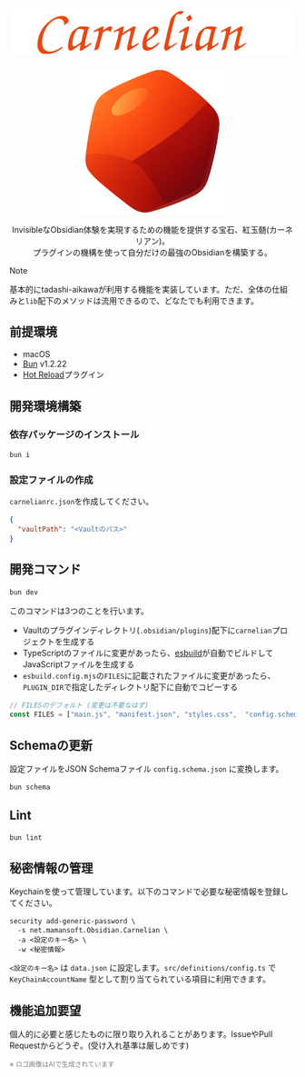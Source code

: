 <div align="center">
    <h1>
       <img src="./carnelian_logo.svg" />
    </h1>
    <img src="./carnelian.webp" width="256" />
    <p>
      <div>InvisibleなObsidian体験を実現するための機能を提供する宝石、紅玉髄(カーネリアン)。</div>
      <div>プラグインの機構を使って自分だけの最強のObsidianを構築する。</div>
    </p>
</div>

> [!NOTE]
> 基本的にtadashi-aikawaが利用する機能を実装しています。ただ、全体の仕組みと`lib`配下のメソッドは流用できるので、どなたでも利用できます。

## 前提環境

- macOS
- [Bun] v1.2.22
- [Hot Reload]プラグイン

## 開発環境構築

### 依存パッケージのインストール

```bash
bun i
```

### 設定ファイルの作成

`carnelianrc.json`を作成してください。

```json
{
  "vaultPath": "<Vaultのパス>"
}
```

## 開発コマンド

```bash
bun dev
```

このコマンドは3つのことを行います。

- Vaultのプラグインディレクトリ(`.obsidian/plugins`)配下に`carnelian`プロジェクトを生成する
- TypeScriptのファイルに変更があったら、[esbuild]が自動でビルドしてJavaScriptファイルを生成する
- `esbuild.config.mjs`の`FILES`に記載されたファイルに変更があったら、`PLUGIN_DIR`で指定したディレクトリ配下に自動でコピーする

```typescript
// FILESのデフォルト (変更は不要なはず)
const FILES = ["main.js", "manifest.json", "styles.css",  "config.schema.json"];
```

## Schemaの更新

設定ファイルをJSON Schemaファイル `config.schema.json` に変換します。

```bash
bun schema
```

## Lint

```bash
bun lint
```

## 秘密情報の管理

Keychainを使って管理しています。以下のコマンドで必要な秘密情報を登録してください。

```
security add-generic-password \
  -s net.mamansoft.Obsidian.Carnelian \
  -a <設定のキー名> \
  -w <秘密情報>
```

`<設定のキー名>` は `data.json` に設定します。`src/definitions/config.ts` で `KeyChainAccountName` 型として割り当てられている項目に利用できます。

## 機能追加要望

個人的に必要と感じたものに限り取り入れることがあります。IssueやPull Requestからどうぞ。(受け入れ基準は厳しめです)

[Bun]: https://bun.sh/
[esbuild]: https://esbuild.github.io/
[Hot Reload]: https://github.com/pjeby/hot-reload

<small style="color: gray">※ ロゴ画像はAIで生成されています</small>

